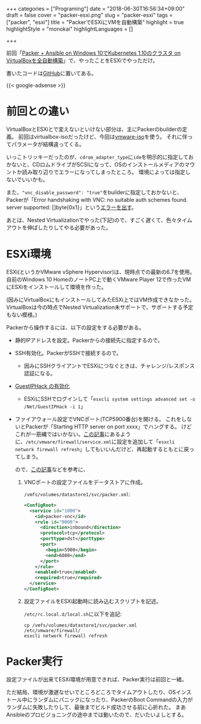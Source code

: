 +++
categories = ["Programing"]
date = "2018-06-30T16:56:34+09:00"
draft = false
cover = "packer-esxi.png"
slug = "packer-esxi"
tags = ["packer", "esxi"]
title = "PackerでESXiにVMを自動構築"
highlight = true
highlightStyle = "monokai"
highlightLanguages = []

+++

前回「[Packer + Ansible on Windows 10でKubernetes 1.10のクラスタ on VirtualBoxを全自動構築](https://www.kaitoy.xyz/2018/06/17/packer-k8s/)」で、やったことをESXiでやっただけ。

<!--more-->

書いたコードは[GitHub](https://github.com/kaitoy/packer-k8s)に置いてある。

{{< google-adsense >}}

# 前回との違い

VirtualBoxとESXiとで変えないといけない部分は、主にPackerのbuilderの定義。
前回はvirtualbox-isoだったけど、今回は[vmware-iso](https://www.packer.io/docs/builders/vmware-iso.html)を使う。
それに伴ってパラメータが結構違ってくる。

いっこトリッキーだったのが、`cdrom_adapter_type`に`ide`を明示的に指定しておかないと、CDロムドライブがSCSIになって、OSのインストールメディアのマウントか読み取り辺りでエラーになってしまったところ。
環境によっては指定しないでいいかも。

また、`"vnc_disable_password": "true"`をbuilderに指定しておかないと、Packerが「Error handshaking with VNC: no suitable auth schemes found. server supported: []byte{0x1}」という[エラーを出す](https://github.com/hashicorp/packer/issues/5939)。

あとは、Nested Virtualizationでやった(下記)ので、すごく遅くて、色々タイムアウトを伸ばしたりしてやる必要があった。

# ESXi環境

ESXi(というかVMware vSphere Hypervisor)は、現時点での最新の6.7を使用。
自前のWindows 10 HomeのノートPC上で動くVMware Player 12で作ったVMにESXiをインストールして環境を作った。

(因みにVirtualBoxにもインストールしてみたESXi上ではVM作成できなかった。VirtualBoxは今の時点でNested Virtualization未サポートで、サポートする予定もない模様。)

Packerから操作するには、以下の設定をする必要がある。

* 静的IPアドレスを設定。Packerからの接続先に指定するので。
* SSH有効化。PackerがSSHで接続するので。
    * 因みにSSHクライアントでESXiにつなぐときは、チャレンジ/レスポンス認証になる。
* [GuestIPHack の有効化](https://www.packer.io/docs/builders/vmware-iso.html#building-on-a-remote-vsphere-hypervisor)
    * ESXiにSSHでログインして「`esxcli system settings advanced set -o /Net/GuestIPHack -i 1`」
* ファイアウォール設定でVNCポート(TCP5900番台)を開ける。
    これをしないとPackerが「Starting HTTP server on port xxxx」でハングする。
    けどこれが一筋縄ではいかない。[この記事](https://kb.vmware.com/s/article/2008226?lang=ja)にあるように、`/etc/vmware/firewall/service.xml`に設定を追加して「`esxcli network firewall refresh`」してもいいんだけど、再起動するともとに戻ってしまう。

    ので、[この記事](https://kb.vmware.com/s/article/2043564)などを参考に、

    1. VNCポートの設定ファイルをデータストアに作成。

        `/vmfs/volumes/datastore1/svc/packer.xml`:

        ```xml
        <ConfigRoot>
          <service id="1000">
            <id>packer-vnc</id>
            <rule id="0000">
              <direction>inbound</direction>
              <protocol>tcp</protocol>
              <porttype>dst</porttype>
              <port>
                <begin>5900</begin>
                <end>6000</end>
              </port>
            </rule>
            <enabled>true</enabled>
            <required>true</required>
          </service>
        </ConfigRoot>
        ```

    2. 設定ファイルをESXi起動時に読み込むスクリプトを記述。

        `/etc/rc.local.d/local.sh`に以下を追記:

        ```shell
        cp /vmfs/volumes/datastore1/svc/packer.xml /etc/vmware/firewall/
        esxcli network firewall refresh
        ```

# Packer実行

設定ファイルが出来てESXi環境が用意できれば、Packer実行は前回と一緒。

ただ結局、環境が激遅なせいでところどころでタイムアウトしたり、OSインストール中にランダムにパニックになったり、PackerのBoot Commandの入力がランダムに失敗したりして、最後までビルド成功させる前に心折れた。
まあAnsibleのプロビジョニングの途中までは動いたので、だいたいよしとする。
